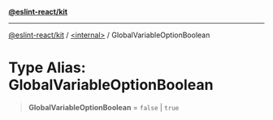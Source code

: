 [**@eslint-react/kit**](../../README.md)

***

[@eslint-react/kit](../../README.md) / [\<internal\>](../README.md) / GlobalVariableOptionBoolean

# Type Alias: GlobalVariableOptionBoolean

> **GlobalVariableOptionBoolean** = `false` \| `true`

